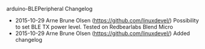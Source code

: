 arduino-BLEPeripheral Changelog

- 2015-10-29 Arne Brune Olsen (https://github.com/linuxdevel/) Possibility to set BLE TX power level. Tested on Redbearlabs Blend Micro
- 2015-10-29 Arne Brune Olsen (https://github.com/linuxdevel/) Added changelog